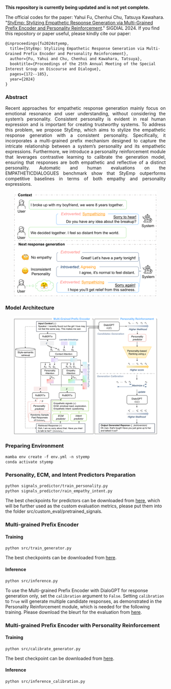 **This repository is currently being updated and is not yet complete.**

The official codes for the paper: Yahui Fu, Chenhui Chu, Tatsuya Kawahara. "[StyEmp: Stylizing Empathetic Response Generation via Multi-Grained Prefix Encoder and Personality Reinforcement](https://arxiv.org/pdf/2408.02271)." SIGDIAL 2024.
If you find this repository or paper useful, please kindly cite our paper:
```
@inproceedings{fu2024styemp,
  title={StyEmp: Stylizing Empathetic Response Generation via Multi-Grained Prefix Encoder and Personality Reinforcement},
  author={Fu, Yahui and Chu, Chenhui and Kawahara, Tatsuya},
  booktitle={Proceedings of the 25th Annual Meeting of the Special Interest Group on Discourse and Dialogue},
  pages={172--185},
  year={2024}
}
```
### **Abstract**
<p style="text-align: justify;">
Recent approaches for empathetic response
generation mainly focus on emotional resonance and user understanding, without considering the system’s personality. Consistent personality is evident in real human expression
and is important for creating trustworthy systems. To address this problem, we propose
StyEmp, which aims to stylize the empathetic
response generation with a consistent personality. Specifically, it incorporates a multi-grained
prefix mechanism designed to capture the intricate relationship between a system’s personality and its empathetic expressions. Furthermore, we introduce a personality reinforcement
module that leverages contrastive learning to
calibrate the generation model, ensuring that
responses are both empathetic and reflective
of a distinct personality. Automatic and human evaluations on the EMPATHETICDIALOGUES benchmark show that StyEmp outperforms competitive baselines in terms of both
empathy and personality expressions.
</p>

<div align="center">
  <img src="./Figs/example.png" alt="Description" width="450"/>
</div>


### **Model Architecture**
<div align="center">
  <img src="./Figs/arch.png" alt="Model Architecture" width="450"/>
</div>

### **Preparing Environment**
```
mamba env create -f env.yml -n styemp
conda activate styemp
```
### **Personality, ECM, and Intent Predictors Preparation**
```
python signals_predictor/train_personality.py
python signals_predictor/rain_empathy_intent.py
```
The best checkpoints for predictors can be downloaded from [here](https://drive.google.com/drive/u/0/folders/1DnkYM8XA1b9o-b8eN1fHk96_Va0tkoxI), which will be further used as the custom evaluation metrics, please put them into the folder src/custom_eval/pretrained_signals.

### **Multi-grained Prefix Encoder**
#### **Training**
```
python src/train_generator.py
```
The best checkpoints can be downloaded from [here](https://drive.google.com/drive/u/0/folders/10vlibYEYHXvqjey9mZP9qBYGzV5q_2w5).
#### **Inference**
```
python src/inference.py
```
To use the Multi-grained Prefix Encoder with DialoGPT for response generation only, set the `calibration` argument to `False`.
Setting `calibration` to `True` will generate multiple candidate responses, as demonstrated in the Personality Reinforcement module, which is needed for the following training. 
Please download the bleurt for the evaluation from [here](https://github.com/google-research/bleurt).

### **Multi-grained Prefix Encoder with Personality Reinforcement**
#### **Training**
```
python src/calibrate_generator.py
```
The best checkpoint can be downloaded from [here](https://drive.google.com/drive/u/0/folders/15SaRe9akp1ONGFUkhp-7LKXTXYWnR5r7).
#### **Inference**
```
python src/inference_calibration.py
```



